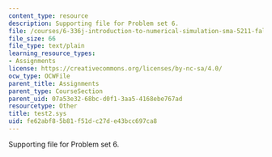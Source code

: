 ```yaml
---
content_type: resource
description: Supporting file for Problem set 6.
file: /courses/6-336j-introduction-to-numerical-simulation-sma-5211-fall-2003/fe62abf85b81f51dc27de43bcc697ca8_test2.sys
file_size: 66
file_type: text/plain
learning_resource_types:
- Assignments
license: https://creativecommons.org/licenses/by-nc-sa/4.0/
ocw_type: OCWFile
parent_title: Assignments
parent_type: CourseSection
parent_uid: 07a53e32-68bc-d0f1-3aa5-4168ebe767ad
resourcetype: Other
title: test2.sys
uid: fe62abf8-5b81-f51d-c27d-e43bcc697ca8
---
```

Supporting file for Problem set 6.